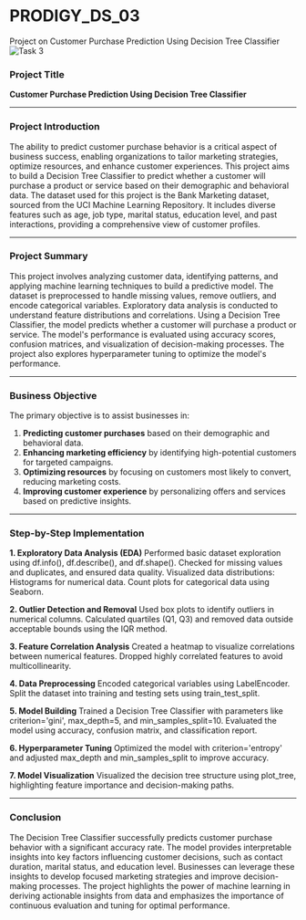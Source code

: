 # PRODIGY_DS_03
Project on Customer Purchase Prediction Using Decision Tree Classifier
![Task 3](https://github.com/user-attachments/assets/7d0827b1-d1b5-45fb-b1bf-33048f9c5944)

### **Project Title**  
**Customer Purchase Prediction Using Decision Tree Classifier**

---

### **Project Introduction**  
The ability to predict customer purchase behavior is a critical aspect of business success, enabling organizations to tailor marketing strategies, optimize resources, and enhance customer experiences. This project aims to build a Decision Tree Classifier to predict whether a customer will purchase a product or service based on their demographic and behavioral data. The dataset used for this project is the Bank Marketing dataset, sourced from the UCI Machine Learning Repository. It includes diverse features such as age, job type, marital status, education level, and past interactions, providing a comprehensive view of customer profiles.

---

### **Project Summary**  
This project involves analyzing customer data, identifying patterns, and applying machine learning techniques to build a predictive model. The dataset is preprocessed to handle missing values, remove outliers, and encode categorical variables. Exploratory data analysis is conducted to understand feature distributions and correlations. Using a Decision Tree Classifier, the model predicts whether a customer will purchase a product or service. The model's performance is evaluated using accuracy scores, confusion matrices, and visualization of decision-making processes. The project also explores hyperparameter tuning to optimize the model's performance.

---

### **Business Objective**  
The primary objective is to assist businesses in:  
1. **Predicting customer purchases** based on their demographic and behavioral data.  
2. **Enhancing marketing efficiency** by identifying high-potential customers for targeted campaigns.  
3. **Optimizing resources** by focusing on customers most likely to convert, reducing marketing costs.  
4. **Improving customer experience** by personalizing offers and services based on predictive insights.

---

### **Step-by-Step Implementation**
**1. Exploratory Data Analysis (EDA)**
Performed basic dataset exploration using df.info(), df.describe(), and df.shape().
Checked for missing values and duplicates, and ensured data quality.
Visualized data distributions:
Histograms for numerical data.
Count plots for categorical data using Seaborn.

**2. Outlier Detection and Removal**
Used box plots to identify outliers in numerical columns.
Calculated quartiles (Q1, Q3) and removed data outside acceptable bounds using the IQR method.

**3. Feature Correlation Analysis**
Created a heatmap to visualize correlations between numerical features.
Dropped highly correlated features to avoid multicollinearity.

**4. Data Preprocessing**
Encoded categorical variables using LabelEncoder.
Split the dataset into training and testing sets using train_test_split.

**5. Model Building**
Trained a Decision Tree Classifier with parameters like criterion='gini', max_depth=5, and min_samples_split=10.
Evaluated the model using accuracy, confusion matrix, and classification report.

**6. Hyperparameter Tuning**
Optimized the model with criterion='entropy' and adjusted max_depth and min_samples_split to improve accuracy.

**7. Model Visualization**
Visualized the decision tree structure using plot_tree, highlighting feature importance and decision-making paths.

---

### **Conclusion**  
The Decision Tree Classifier successfully predicts customer purchase behavior with a significant accuracy rate. The model provides interpretable insights into key factors influencing customer decisions, such as contact duration, marital status, and education level. Businesses can leverage these insights to develop focused marketing strategies and improve decision-making processes. The project highlights the power of machine learning in deriving actionable insights from data and emphasizes the importance of continuous evaluation and tuning for optimal performance.

